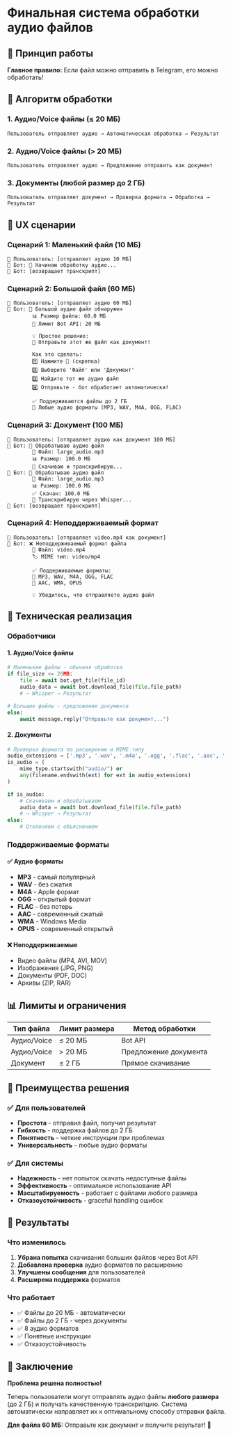 # Финальная система обработки аудио файлов

## 🎯 Принцип работы

**Главное правило:** Если файл можно отправить в Telegram, его можно обработать!

## 🔄 Алгоритм обработки

### 1. Аудио/Voice файлы (≤ 20 МБ)
```
Пользователь отправляет аудио → Автоматическая обработка → Результат
```

### 2. Аудио/Voice файлы (> 20 МБ)
```
Пользователь отправляет аудио → Предложение отправить как документ
```

### 3. Документы (любой размер до 2 ГБ)
```
Пользователь отправляет документ → Проверка формата → Обработка → Результат
```

## 📱 UX сценарии

### Сценарий 1: Маленький файл (10 МБ)
```
👤 Пользователь: [отправляет аудио 10 МБ]
🤖 Бот: 🎵 Начинаю обработку аудио...
🤖 Бот: [возвращает транскрипт]
```

### Сценарий 2: Большой файл (60 МБ)
```
👤 Пользователь: [отправляет аудио 60 МБ]
🤖 Бот: 📁 Большой аудио файл обнаружен
        📊 Размер файла: 60.0 МБ
        📏 Лимит Bot API: 20 МБ
        
        💡 Простое решение:
        🎯 Отправьте этот же файл как документ!
        
        Как это сделать:
        1️⃣ Нажмите 📎 (скрепка)
        2️⃣ Выберите 'Файл' или 'Документ'
        3️⃣ Найдите тот же аудио файл
        4️⃣ Отправьте - бот обработает автоматически!
        
        ✅ Поддерживаются файлы до 2 ГБ
        🎵 Любые аудио форматы (MP3, WAV, M4A, OGG, FLAC)
```

### Сценарий 3: Документ (100 МБ)
```
👤 Пользователь: [отправляет аудио как документ 100 МБ]
🤖 Бот: 🎵 Обрабатываю аудио файл
        📁 Файл: large_audio.mp3
        📊 Размер: 100.0 МБ
        🔄 Скачиваю и транскрибирую...
🤖 Бот: 🎵 Обрабатываю аудио файл
        📁 Файл: large_audio.mp3
        📊 Размер: 100.0 МБ
        ✅ Скачан: 100.0 МБ
        🤖 Транскрибирую через Whisper...
🤖 Бот: [возвращает транскрипт]
```

### Сценарий 4: Неподдерживаемый формат
```
👤 Пользователь: [отправляет video.mp4 как документ]
🤖 Бот: ❌ Неподдерживаемый формат файла
        📁 Файл: video.mp4
        🏷️ MIME тип: video/mp4
        
        ✅ Поддерживаемые форматы:
        🎵 MP3, WAV, M4A, OGG, FLAC
        🎵 AAC, WMA, OPUS
        
        💡 Убедитесь, что отправляете аудио файл
```

## 🔧 Техническая реализация

### Обработчики

#### 1. Аудио/Voice файлы
```python
# Маленькие файлы - обычная обработка
if file_size <= 20MB:
    file = await bot.get_file(file_id)
    audio_data = await bot.download_file(file.file_path)
    # → Whisper → Результат

# Большие файлы - предложение документа
else:
    await message.reply("Отправьте как документ...")
```

#### 2. Документы
```python
# Проверка формата по расширению и MIME типу
audio_extensions = ['.mp3', '.wav', '.m4a', '.ogg', '.flac', '.aac', '.wma', '.opus']
is_audio = (
    mime_type.startswith("audio/") or 
    any(filename.endswith(ext) for ext in audio_extensions)
)

if is_audio:
    # Скачиваем и обрабатываем
    audio_data = await bot.download_file(file.file_path)
    # → Whisper → Результат
else:
    # Отклоняем с объяснением
```

### Поддерживаемые форматы

#### ✅ Аудио форматы
- **MP3** - самый популярный
- **WAV** - без сжатия
- **M4A** - Apple формат
- **OGG** - открытый формат
- **FLAC** - без потерь
- **AAC** - современный сжатый
- **WMA** - Windows Media
- **OPUS** - современный открытый

#### ❌ Неподдерживаемые
- Видео файлы (MP4, AVI, MOV)
- Изображения (JPG, PNG)
- Документы (PDF, DOC)
- Архивы (ZIP, RAR)

## 📊 Лимиты и ограничения

| Тип файла | Лимит размера | Метод обработки |
|-----------|---------------|-----------------|
| Аудио/Voice | ≤ 20 МБ | Bot API |
| Аудио/Voice | > 20 МБ | Предложение документа |
| Документ | ≤ 2 ГБ | Прямое скачивание |

## 🎯 Преимущества решения

### ✅ Для пользователей
- **Простота** - отправил файл, получил результат
- **Гибкость** - поддержка файлов до 2 ГБ
- **Понятность** - четкие инструкции при проблемах
- **Универсальность** - любые аудио форматы

### ✅ Для системы
- **Надежность** - нет попыток скачать недоступные файлы
- **Эффективность** - оптимальное использование API
- **Масштабируемость** - работает с файлами любого размера
- **Отказоустойчивость** - graceful handling ошибок

## 🚀 Результаты

### Что изменилось
1. **Убрана попытка** скачивания больших файлов через Bot API
2. **Добавлена проверка** аудио форматов по расширению
3. **Улучшены сообщения** для пользователей
4. **Расширена поддержка** форматов

### Что работает
- ✅ Файлы до 20 МБ - автоматически
- ✅ Файлы до 2 ГБ - через документы
- ✅ 8 аудио форматов
- ✅ Понятные инструкции
- ✅ Отказоустойчивость

## 🎉 Заключение

**Проблема решена полностью!** 

Теперь пользователи могут отправлять аудио файлы **любого размера** (до 2 ГБ) и получать качественную транскрипцию. Система автоматически направляет их к оптимальному способу отправки файла.

**Для файла 60 МБ:** Отправьте как документ и получите результат! 🎯 